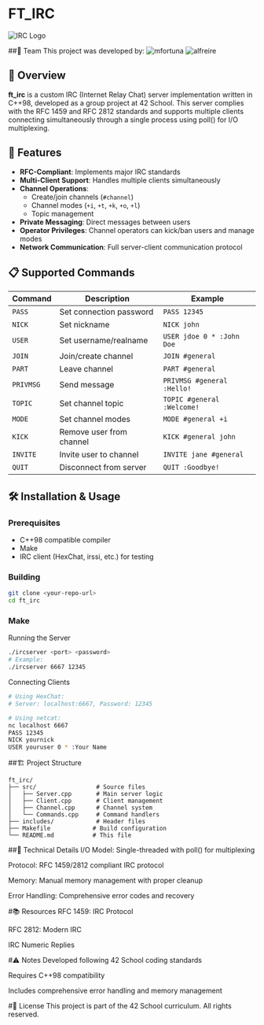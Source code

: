 # FT_IRC

![IRC Logo](https://upload.wikimedia.org/wikipedia/commons/thumb/d/df/IRCcloud_icon.png/64px-IRCcloud_icon.png)

##👥 Team
This project was developed by:
![mfortuna]((https://github.com/mfortuna23))
![alfreire]((https://github.com/Alex-mfs))

## 📖 Overview

**ft_irc** is a custom IRC (Internet Relay Chat) server implementation written in C++98, developed as a group project at 42 School. This server complies with the RFC 1459 and RFC 2812 standards and supports multiple clients connecting simultaneously through a single process using poll() for I/O multiplexing.

## 🚀 Features

- **RFC-Compliant**: Implements major IRC standards
- **Multi-Client Support**: Handles multiple clients simultaneously
- **Channel Operations**: 
  - Create/join channels (`#channel`)
  - Channel modes (`+i`, `+t`, `+k`, `+o`, `+l`)
  - Topic management
- **Private Messaging**: Direct messages between users
- **Operator Privileges**: Channel operators can kick/ban users and manage modes
- **Network Communication**: Full server-client communication protocol

## 📋 Supported Commands

| Command | Description | Example |
|---------|-------------|---------|
| `PASS` | Set connection password | `PASS 12345` |
| `NICK` | Set nickname | `NICK john` |
| `USER` | Set username/realname | `USER jdoe 0 * :John Doe` |
| `JOIN` | Join/create channel | `JOIN #general` |
| `PART` | Leave channel | `PART #general` |
| `PRIVMSG` | Send message | `PRIVMSG #general :Hello!` |
| `TOPIC` | Set channel topic | `TOPIC #general :Welcome!` |
| `MODE` | Set channel modes | `MODE #general +i` |
| `KICK` | Remove user from channel | `KICK #general john` |
| `INVITE` | Invite user to channel | `INVITE jane #general` |
| `QUIT` | Disconnect from server | `QUIT :Goodbye!` |

## 🛠️ Installation & Usage

### Prerequisites
- C++98 compatible compiler
- Make
- IRC client (HexChat, irssi, etc.) for testing

### Building
```bash
git clone <your-repo-url>
cd ft_irc
```
### Make
Running the Server
```bash
./ircserver <port> <password>
# Example:
./ircserver 6667 12345
```
Connecting Clients
```bash
# Using HexChat:
# Server: localhost:6667, Password: 12345

# Using netcat:
nc localhost 6667
PASS 12345
NICK yournick
USER youruser 0 * :Your Name
```
##🏗️ Project Structure
```text
ft_irc/
├── src/                 # Source files
│   ├── Server.cpp       # Main server logic
│   ├── Client.cpp       # Client management
│   ├── Channel.cpp      # Channel system
│   └── Commands.cpp     # Command handlers
├── includes/            # Header files
├── Makefile            # Build configuration
└── README.md           # This file
```

##🔧 Technical Details
I/O Model: Single-threaded with poll() for multiplexing

Protocol: RFC 1459/2812 compliant IRC protocol

Memory: Manual memory management with proper cleanup

Error Handling: Comprehensive error codes and recovery

#📚 Resources
RFC 1459: IRC Protocol

RFC 2812: Modern IRC

IRC Numeric Replies

#⚠️ Notes
Developed following 42 School coding standards

Requires C++98 compatibility

Includes comprehensive error handling and memory management

#📄 License
This project is part of the 42 School curriculum. All rights reserved.

